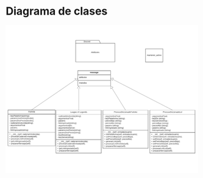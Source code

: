 # Diagrama de clases

![UMLClassDiagram.png](https://github.com/EmaRCB/FastPass/blob/SegundaEntrega/Recursos/UML%20class%20(1).png?raw=true)
